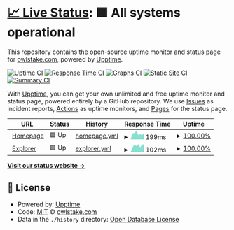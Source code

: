 # [📈 Live Status](https://status.owlstake.com): <!--live status--> **🟩 All systems operational**

This repository contains the open-source uptime monitor and status page for [owlstake.com](https://owlstake.com), powered by [Upptime](https://github.com/upptime/upptime).

[![Uptime CI](https://github.com/owlstake/uptime-status/workflows/Uptime%20CI/badge.svg)](https://github.com/owlstake/uptime-status/actions?query=workflow%3A%22Uptime+CI%22)
[![Response Time CI](https://github.com/owlstake/uptime-status/workflows/Response%20Time%20CI/badge.svg)](https://github.com/owlstake/uptime-status/actions?query=workflow%3A%22Response+Time+CI%22)
[![Graphs CI](https://github.com/owlstake/uptime-status/workflows/Graphs%20CI/badge.svg)](https://github.com/owlstake/uptime-status/actions?query=workflow%3A%22Graphs+CI%22)
[![Static Site CI](https://github.com/owlstake/uptime-status/workflows/Static%20Site%20CI/badge.svg)](https://github.com/owlstake/uptime-status/actions?query=workflow%3A%22Static+Site+CI%22)
[![Summary CI](https://github.com/owlstake/uptime-status/workflows/Summary%20CI/badge.svg)](https://github.com/owlstake/uptime-status/actions?query=workflow%3A%22Summary+CI%22)

With [Upptime](https://upptime.js.org), you can get your own unlimited and free uptime monitor and status page, powered entirely by a GitHub repository. We use [Issues](https://github.com/owlstake/uptime-status/issues) as incident reports, [Actions](https://github.com/owlstake/uptime-status/actions) as uptime monitors, and [Pages](https://status.owlstake.com) for the status page.

<!--start: status pages-->
<!-- This summary is generated by Upptime (https://github.com/upptime/upptime) -->
<!-- Do not edit this manually, your changes will be overwritten -->
<!-- prettier-ignore -->
| URL | Status | History | Response Time | Uptime |
| --- | ------ | ------- | ------------- | ------ |
| <img alt="" src="https://icons.duckduckgo.com/ip3/owlstake.com.ico" height="13"> [Homepage](https://owlstake.com) | 🟩 Up | [homepage.yml](https://github.com/owlstake/uptime-status/commits/HEAD/history/homepage.yml) | <details><summary><img alt="Response time graph" src="./graphs/homepage/response-time-week.png" height="20"> 199ms</summary><br><a href="https://status.owlstake.com/history/homepage"><img alt="Response time 211" src="https://img.shields.io/endpoint?url=https%3A%2F%2Fraw.githubusercontent.com%2Fowlstake%2Fuptime-status%2FHEAD%2Fapi%2Fhomepage%2Fresponse-time.json"></a><br><a href="https://status.owlstake.com/history/homepage"><img alt="24-hour response time 215" src="https://img.shields.io/endpoint?url=https%3A%2F%2Fraw.githubusercontent.com%2Fowlstake%2Fuptime-status%2FHEAD%2Fapi%2Fhomepage%2Fresponse-time-day.json"></a><br><a href="https://status.owlstake.com/history/homepage"><img alt="7-day response time 199" src="https://img.shields.io/endpoint?url=https%3A%2F%2Fraw.githubusercontent.com%2Fowlstake%2Fuptime-status%2FHEAD%2Fapi%2Fhomepage%2Fresponse-time-week.json"></a><br><a href="https://status.owlstake.com/history/homepage"><img alt="30-day response time 190" src="https://img.shields.io/endpoint?url=https%3A%2F%2Fraw.githubusercontent.com%2Fowlstake%2Fuptime-status%2FHEAD%2Fapi%2Fhomepage%2Fresponse-time-month.json"></a><br><a href="https://status.owlstake.com/history/homepage"><img alt="1-year response time 211" src="https://img.shields.io/endpoint?url=https%3A%2F%2Fraw.githubusercontent.com%2Fowlstake%2Fuptime-status%2FHEAD%2Fapi%2Fhomepage%2Fresponse-time-year.json"></a></details> | <details><summary><a href="https://status.owlstake.com/history/homepage">100.00%</a></summary><a href="https://status.owlstake.com/history/homepage"><img alt="All-time uptime 99.99%" src="https://img.shields.io/endpoint?url=https%3A%2F%2Fraw.githubusercontent.com%2Fowlstake%2Fuptime-status%2FHEAD%2Fapi%2Fhomepage%2Fuptime.json"></a><br><a href="https://status.owlstake.com/history/homepage"><img alt="24-hour uptime 100.00%" src="https://img.shields.io/endpoint?url=https%3A%2F%2Fraw.githubusercontent.com%2Fowlstake%2Fuptime-status%2FHEAD%2Fapi%2Fhomepage%2Fuptime-day.json"></a><br><a href="https://status.owlstake.com/history/homepage"><img alt="7-day uptime 100.00%" src="https://img.shields.io/endpoint?url=https%3A%2F%2Fraw.githubusercontent.com%2Fowlstake%2Fuptime-status%2FHEAD%2Fapi%2Fhomepage%2Fuptime-week.json"></a><br><a href="https://status.owlstake.com/history/homepage"><img alt="30-day uptime 100.00%" src="https://img.shields.io/endpoint?url=https%3A%2F%2Fraw.githubusercontent.com%2Fowlstake%2Fuptime-status%2FHEAD%2Fapi%2Fhomepage%2Fuptime-month.json"></a><br><a href="https://status.owlstake.com/history/homepage"><img alt="1-year uptime 99.99%" src="https://img.shields.io/endpoint?url=https%3A%2F%2Fraw.githubusercontent.com%2Fowlstake%2Fuptime-status%2FHEAD%2Fapi%2Fhomepage%2Fuptime-year.json"></a></details>
| <img alt="" src="https://icons.duckduckgo.com/ip3/explorer.owlstake.com.ico" height="13"> [Explorer](https://explorer.owlstake.com) | 🟩 Up | [explorer.yml](https://github.com/owlstake/uptime-status/commits/HEAD/history/explorer.yml) | <details><summary><img alt="Response time graph" src="./graphs/explorer/response-time-week.png" height="20"> 102ms</summary><br><a href="https://status.owlstake.com/history/explorer"><img alt="Response time 162" src="https://img.shields.io/endpoint?url=https%3A%2F%2Fraw.githubusercontent.com%2Fowlstake%2Fuptime-status%2FHEAD%2Fapi%2Fexplorer%2Fresponse-time.json"></a><br><a href="https://status.owlstake.com/history/explorer"><img alt="24-hour response time 119" src="https://img.shields.io/endpoint?url=https%3A%2F%2Fraw.githubusercontent.com%2Fowlstake%2Fuptime-status%2FHEAD%2Fapi%2Fexplorer%2Fresponse-time-day.json"></a><br><a href="https://status.owlstake.com/history/explorer"><img alt="7-day response time 102" src="https://img.shields.io/endpoint?url=https%3A%2F%2Fraw.githubusercontent.com%2Fowlstake%2Fuptime-status%2FHEAD%2Fapi%2Fexplorer%2Fresponse-time-week.json"></a><br><a href="https://status.owlstake.com/history/explorer"><img alt="30-day response time 122" src="https://img.shields.io/endpoint?url=https%3A%2F%2Fraw.githubusercontent.com%2Fowlstake%2Fuptime-status%2FHEAD%2Fapi%2Fexplorer%2Fresponse-time-month.json"></a><br><a href="https://status.owlstake.com/history/explorer"><img alt="1-year response time 162" src="https://img.shields.io/endpoint?url=https%3A%2F%2Fraw.githubusercontent.com%2Fowlstake%2Fuptime-status%2FHEAD%2Fapi%2Fexplorer%2Fresponse-time-year.json"></a></details> | <details><summary><a href="https://status.owlstake.com/history/explorer">100.00%</a></summary><a href="https://status.owlstake.com/history/explorer"><img alt="All-time uptime 99.99%" src="https://img.shields.io/endpoint?url=https%3A%2F%2Fraw.githubusercontent.com%2Fowlstake%2Fuptime-status%2FHEAD%2Fapi%2Fexplorer%2Fuptime.json"></a><br><a href="https://status.owlstake.com/history/explorer"><img alt="24-hour uptime 100.00%" src="https://img.shields.io/endpoint?url=https%3A%2F%2Fraw.githubusercontent.com%2Fowlstake%2Fuptime-status%2FHEAD%2Fapi%2Fexplorer%2Fuptime-day.json"></a><br><a href="https://status.owlstake.com/history/explorer"><img alt="7-day uptime 100.00%" src="https://img.shields.io/endpoint?url=https%3A%2F%2Fraw.githubusercontent.com%2Fowlstake%2Fuptime-status%2FHEAD%2Fapi%2Fexplorer%2Fuptime-week.json"></a><br><a href="https://status.owlstake.com/history/explorer"><img alt="30-day uptime 100.00%" src="https://img.shields.io/endpoint?url=https%3A%2F%2Fraw.githubusercontent.com%2Fowlstake%2Fuptime-status%2FHEAD%2Fapi%2Fexplorer%2Fuptime-month.json"></a><br><a href="https://status.owlstake.com/history/explorer"><img alt="1-year uptime 99.99%" src="https://img.shields.io/endpoint?url=https%3A%2F%2Fraw.githubusercontent.com%2Fowlstake%2Fuptime-status%2FHEAD%2Fapi%2Fexplorer%2Fuptime-year.json"></a></details>

<!--end: status pages-->

[**Visit our status website →**](https://status.owlstake.com)

## 📄 License

- Powered by: [Upptime](https://github.com/upptime/upptime)
- Code: [MIT](./LICENSE) © [owlstake.com](https://owlstake.com)
- Data in the `./history` directory: [Open Database License](https://opendatacommons.org/licenses/odbl/1-0/)
